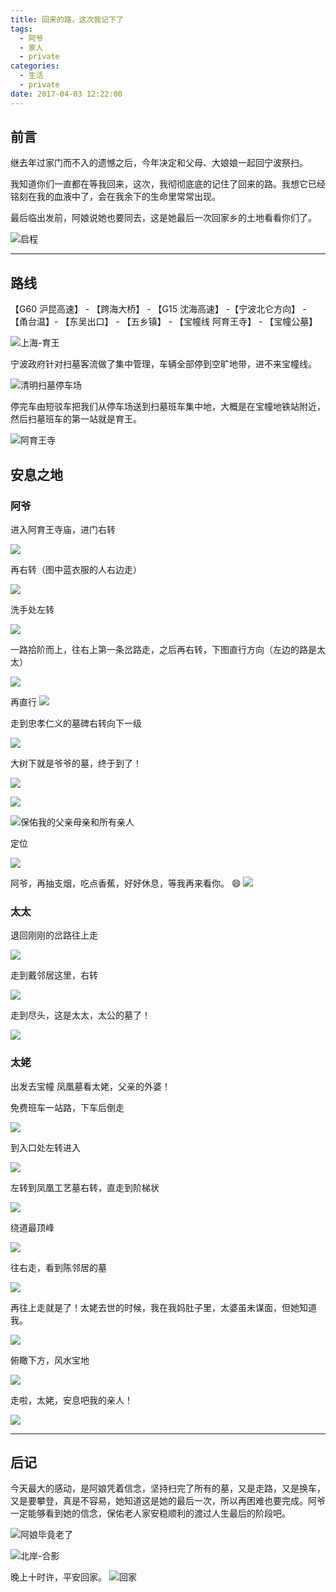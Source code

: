 ```yaml
---
title: 回来的路，这次我记下了
tags:
  - 阿爷
  - 家人
  - private
categories:
  - 生活
  - private
date: 2017-04-03 12:22:00
---
```

## **前言**

继去年过家门而不入的遗憾之后，今年决定和父母、大娘娘一起回宁波祭扫。

我知道你们一直都在等我回来，这次，我彻彻底底的记住了回来的路。我想它已经铭刻在我的血液中了，会在我余下的生命里常常出现。

最后临出发前，阿娘说她也要同去，这是她最后一次回家乡的土地看看你们了。

![启程](http://7xr6h2.com1.z0.glb.clouddn.com/tomb/2017/DSC03093.JPG)

<!--more-->

---

## **路线**

【G60 沪昆高速】 - 【跨海大桥】 - 【G15 沈海高速】 -【宁波北仑方向】 - 【甬台温】- 【东吴出口】 - 【五乡镇】 - 【宝幢线 阿育王寺】 - 【宝幢公墓】

![上海-育王](http://7xr6h2.com1.z0.glb.clouddn.com/2017tomb/route/1.png)

宁波政府针对扫墓客流做了集中管理，车辆全部停到空旷地带，进不来宝幢线。

![清明扫墓停车场](http://7xr6h2.com1.z0.glb.clouddn.com/2017tomb/route/2.jpg)

停完车由短驳车把我们从停车场送到扫墓班车集中地，大概是在宝幢地铁站附近，然后扫墓班车的第一站就是育王。

![阿育王寺](http://7xr6h2.com1.z0.glb.clouddn.com/2017tomb/route/15.jpg)

## **安息之地**

### **阿爷**

进入阿育王寺庙，进门右转

![](http://7xr6h2.com1.z0.glb.clouddn.com/2017tomb/route/3.jpg)

再右转（图中蓝衣服的人右边走）

![](http://7xr6h2.com1.z0.glb.clouddn.com/2017tomb/route/4.jpg)

洗手处左转

![](http://7xr6h2.com1.z0.glb.clouddn.com/2017tomb/route/5.jpg)

一路拾阶而上，往右上第一条岔路走，之后再右转，下图直行方向（左边的路是太太）

![](http://7xr6h2.com1.z0.glb.clouddn.com/2017tomb/route/6.jpg)

再直行
![](http://7xr6h2.com1.z0.glb.clouddn.com/2017tomb/route/7.jpg)

走到忠孝仁义的墓碑右转向下一级

![](http://7xr6h2.com1.z0.glb.clouddn.com/2017tomb/route/8.jpg)

大树下就是爷爷的墓，终于到了！

![](http://7xr6h2.com1.z0.glb.clouddn.com/2017tomb/route/9.jpg)

![](http://7xr6h2.com1.z0.glb.clouddn.com/2017tomb/route/10.jpg)

![保佑我的父亲母亲和所有亲人](http://7xr6h2.com1.z0.glb.clouddn.com/tomb/2017/DSC03109.JPG)

定位

![](http://7xr6h2.com1.z0.glb.clouddn.com/2017tomb/route/11.png)

阿爷，再抽支烟，吃点香蕉，好好休息，等我再来看你。 :smile:
![](http://7xr6h2.com1.z0.glb.clouddn.com/tomb/2017/DSC03124.JPG)

### **太太**

退回刚刚的岔路往上走

![](http://7xr6h2.com1.z0.glb.clouddn.com/2017tomb/route/12.jpg)

走到戴邻居这里，右转

![](http://7xr6h2.com1.z0.glb.clouddn.com/2017tomb/route/13.jpg)

走到尽头，这是太太，太公的墓了！

![](http://7xr6h2.com1.z0.glb.clouddn.com/2017tomb/route/14.jpg)

### **太姥**

出发去宝幢 凤凰墓看太姥，父亲的外婆！

免费班车一站路，下车后倒走

![](http://7xr6h2.com1.z0.glb.clouddn.com/2017tomb/route/16.jpg)

到入口处左转进入

![](http://7xr6h2.com1.z0.glb.clouddn.com/2017tomb/route/17.jpg)

左转到凤凰工艺墓右转，直走到阶梯状

![](http://7xr6h2.com1.z0.glb.clouddn.com/2017tomb/route/18.jpg)

绕道最顶峰

![](http://7xr6h2.com1.z0.glb.clouddn.com/2017tomb/route/19.jpg)

往右走，看到陈邻居的墓

![](http://7xr6h2.com1.z0.glb.clouddn.com/2017tomb/route/20.jpg)

再往上走就是了！太姥去世的时候，我在我妈肚子里，太婆虽未谋面，但她知道我。

![](http://7xr6h2.com1.z0.glb.clouddn.com/2017tomb/route/21.jpg)

俯瞰下方，风水宝地

![](http://7xr6h2.com1.z0.glb.clouddn.com/2017tomb/route/22.jpg)

走啦，太姥，安息吧我的亲人！

![](http://7xr6h2.com1.z0.glb.clouddn.com/2017tomb/route/23.jpg)

---

## **后记**

今天最大的感动，是阿娘凭着信念，坚持扫完了所有的墓，又是走路，又是换车，又是要攀登，真是不容易，她知道这是她的最后一次，所以再困难也要完成。阿爷一定能够看到她的信念，保佑老人家安稳顺利的渡过人生最后的阶段吧。

![阿娘毕竟老了](http://7xr6h2.com1.z0.glb.clouddn.com/tomb/2017/DSC03133.JPG)

![北岸-合影](http://7xr6h2.com1.z0.glb.clouddn.com/tomb/2017/DSC03244.JPG)

晚上十时许，平安回家。
![回家](http://7xr6h2.com1.z0.glb.clouddn.com/tomb/2017/DSC03271.JPG)